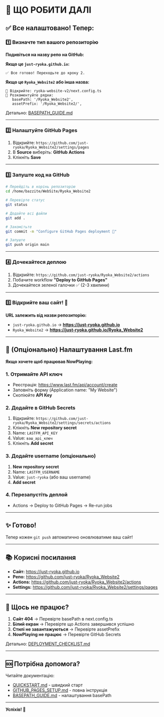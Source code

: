 # 🎯 ЩО РОБИТИ ДАЛІ

## ✅ Все налаштовано! Тепер:

### 1️⃣ Визначте тип вашого репозиторію

**Подивіться на назву репо на GitHub:**

**Якщо це `just-ryoka.github.io`:**
```
✅ Все готово! Переходьте до кроку 2.
```

**Якщо це `Ryoka_Website2` або інша назва:**
```
📝 Відкрийте: ryoka-website-v2/next.config.ts
📝 Розкоментуйте рядки:
   basePath: '/Ryoka_Website2',
   assetPrefix: '/Ryoka_Website2/',
```

Детально: [BASEPATH_GUIDE.md](./BASEPATH_GUIDE.md)

---

### 2️⃣ Налаштуйте GitHub Pages

1. Відкрийте: `https://github.com/just-ryoka/Ryoka_Website2/settings/pages`
2. В **Source** виберіть: **GitHub Actions**
3. Клікніть **Save**

---

### 3️⃣ Запуште код на GitHub

```bash
# Перейдіть в корінь репозиторію
cd /home/bazzite/WebSite/Ryoka_Website2

# Перевірте статус
git status

# Додайте всі файли
git add .

# Закомітьте
git commit -m "Configure GitHub Pages deployment 🚀"

# Запуште
git push origin main
```

---

### 4️⃣ Дочекайтеся деплою

1. Відкрийте: `https://github.com/just-ryoka/Ryoka_Website2/actions`
2. Побачите workflow **"Deploy to GitHub Pages"**
3. Дочекайтеся зеленої галочки ✅ (2-3 хвилини)

---

### 5️⃣ Відкрийте ваш сайт! 🎉

**URL залежить від назви репозиторію:**

- `just-ryoka.github.io` → **https://just-ryoka.github.io**
- `Ryoka_Website2` → **https://just-ryoka.github.io/Ryoka_Website2**

---

## 🎵 (Опціонально) Налаштування Last.fm

**Якщо хочете щоб працював NowPlaying:**

### 1. Отримайте API ключ
- Реєстрація: https://www.last.fm/api/account/create
- Заповніть форму (Application name: "My Website")
- Скопіюйте **API Key**

### 2. Додайте в GitHub Secrets
1. Відкрийте: `https://github.com/just-ryoka/Ryoka_Website2/settings/secrets/actions`
2. Клікніть **New repository secret**
3. Name: `LASTFM_API_KEY`
4. Value: `ваш_api_ключ`
5. Клікніть **Add secret**

### 3. Додайте username (опціонально)
1. **New repository secret**
2. Name: `LASTFM_USERNAME`
3. Value: `just-ryoka` (або ваш username)
4. **Add secret**

### 4. Перезапустіть деплой
- Actions → Deploy to GitHub Pages → Re-run jobs

---

## ✨ Готово!

Тепер кожен `git push` автоматично оновлюватиме ваш сайт!

---

## 📚 Корисні посилання

- **Сайт:** https://just-ryoka.github.io
- **Репо:** https://github.com/just-ryoka/Ryoka_Website2
- **Actions:** https://github.com/just-ryoka/Ryoka_Website2/actions
- **Settings:** https://github.com/just-ryoka/Ryoka_Website2/settings/pages

---

## 🐛 Щось не працює?

1. **Сайт 404** → Перевірте basePath в next.config.ts
2. **Білий екран** → Перевірте що Actions завершився успішно
3. **Стилі не завантажуються** → Перевірте assetPrefix
4. **NowPlaying не працює** → Перевірте GitHub Secrets

Детально: [DEPLOYMENT_CHECKLIST.md](./DEPLOYMENT_CHECKLIST.md)

---

## 🆘 Потрібна допомога?

Читайте документацію:
- [QUICKSTART.md](./QUICKSTART.md) - швидкий старт
- [GITHUB_PAGES_SETUP.md](./GITHUB_PAGES_SETUP.md) - повна інструкція
- [BASEPATH_GUIDE.md](./BASEPATH_GUIDE.md) - налаштування basePath

---

**Успіхів! 🚀**
